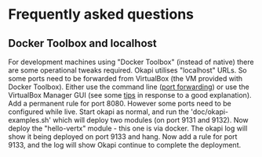# Frequently asked questions

## Docker Toolbox and localhost

For development machines using "Docker Toolbox" (instead of native)
there are some operational tweaks required. Okapi utilises "localhost" URLs.
So some ports need to be forwarded from VirtualBox (the VM provided with
Docker Toolbox).
Either use the command line
([port forwarding](https://github.com/boot2docker/boot2docker/blob/master/doc/WORKAROUNDS.md#port-forwarding))
or use the VirtualBox Manager GUI (see some [tips](http://stackoverflow.com/a/36458215)
in response to a good explanation).
Add a permanent rule for port 8080. However some ports need to be configured
while live. Start okapi as normal, and run the 'doc/okapi-examples.sh' which
will deploy two modules (on port 9131 and 9132). Now deploy the "hello-vertx"
module - this one is via docker. The okapi log will show it being deployed
on port 9133 and hang. Now add a rule for port 9133, and the log will show
Okapi continue to complete the deployment.
